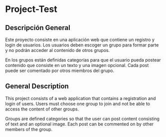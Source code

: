 # Project-Test

## Descripción General

Este proyecto consiste en una aplicación web que contiene un registro y login de usuarios. Los usuarios deben escoger un grupo para formar parte y no podrán acceder al contenido de otros grupos.

En los grupos están definidas categorías para que el usuario pueda postear contenido que consiste en un texto y una imagen opcional. Cada post puede ser comentado por otros miembros del grupo.

## General Description

This project consists of a web application that contains a registration and login of users. Users must choose one group to join and not be able to access the content of other groups.

Groups are defined categories so that the user can post content consisting of text and an optional image. Each post can be commented on by other members of the group.
